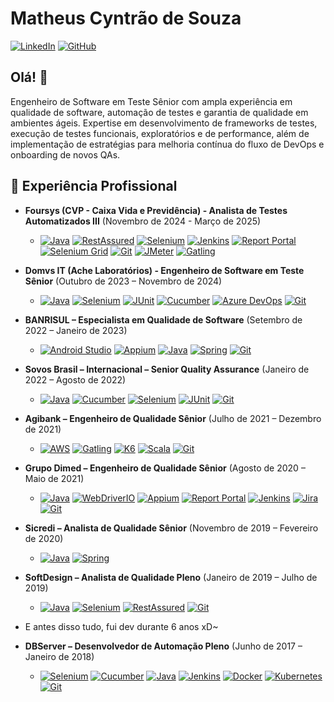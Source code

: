 # Matheus Cyntrão de Souza

[![LinkedIn](https://img.shields.io/badge/LinkedIn-0077B5?style=for-the-badge&logo=linkedin&logoColor=white)](https://www.linkedin.com/in/matheus-cyntrao/)
[![GitHub](https://img.shields.io/badge/GitHub-181717?style=for-the-badge&logo=github&logoColor=white)](https://github.com/matheuscyntrao)

## Olá! 👋

Engenheiro de Software em Teste Sênior com ampla experiência em qualidade de software, automação de testes e garantia de qualidade em ambientes ágeis. Expertise em desenvolvimento de frameworks de testes, execução de testes funcionais, exploratórios e de performance, além de implementação de estratégias para melhoria contínua do fluxo de DevOps e onboarding de novos QAs.

## 💼 Experiência Profissional

* **Foursys (CVP - Caixa Vida e Previdência) - Analista de Testes Automatizados III** (Novembro de 2024 - Março de 2025)
    * [![Java](https://img.shields.io/badge/Java-ED8B00?style=for-the-badge&logo=openjdk&logoColor=white)](https://www.java.com/en/) [![RestAssured](https://img.shields.io/badge/RestAssured-0077B5?style=for-the-badge&logo=apache-maven&logoColor=white)](https://rest-assured.io/) [![Selenium](https://img.shields.io/badge/Selenium-4DB33D?style=for-the-badge&logo=selenium&logoColor=white)](https://www.selenium.dev/) [![Jenkins](https://img.shields.io/badge/Jenkins-D24939?style=for-the-badge&logo=jenkins&logoColor=white)](https://www.jenkins.io/) [![Report Portal](https://img.shields.io/badge/Report_Portal-000000?style=for-the-badge&logo=reportportal&logoColor=white)](https://reportportal.io/) [![Selenium Grid](https://img.shields.io/badge/Selenium_Grid-4DB33D?style=for-the-badge&logo=selenium&logoColor=white)](https://www.selenium.dev/documentation/grid/) [![Git](https://img.shields.io/badge/Git-F05032?style=for-the-badge&logo=git&logoColor=white)](https://git-scm.com/) [![JMeter](https://img.shields.io/badge/JMeter-D73A30?style=for-the-badge&logo=apache-jmeter&logoColor=white)](https://jmeter.apache.org/) [![Gatling](https://img.shields.io/badge/Gatling-000000?style=for-the-badge&logo=gatling&logoColor=white)](https://gatling.io/)


* **Domvs IT (Ache Laboratórios) - Engenheiro de Software em Teste Sênior** (Outubro de 2023 – Novembro de 2024)
    * [![Java](https://img.shields.io/badge/Java-ED8B00?style=for-the-badge&logo=openjdk&logoColor=white)](https://www.java.com/en/) [![Selenium](https://img.shields.io/badge/Selenium-4DB33D?style=for-the-badge&logo=selenium&logoColor=white)](https://www.selenium.dev/) [![JUnit](https://img.shields.io/badge/JUnit-25A162?style=for-the-badge&logo=junit5&logoColor=white)](https://junit.org/junit5/) [![Cucumber](https://img.shields.io/badge/Cucumber-23D160?style=for-the-badge&logo=cucumber&logoColor=white)](https://cucumber.io/) [![Azure DevOps](https://img.shields.io/badge/Azure_DevOps-0078D4?style=for-the-badge&logo=azure-devops&logoColor=white)](https://azure.microsoft.com/en-us/services/devops/) [![Git](https://img.shields.io/badge/Git-F05032?style=for-the-badge&logo=git&logoColor=white)](https://git-scm.com/)
  

* **BANRISUL – Especialista em Qualidade de Software** (Setembro de 2022 – Janeiro de 2023)
    * [![Android Studio](https://img.shields.io/badge/Android_Studio-3DDC84?style=for-the-badge&logo=android-studio&logoColor=white)](https://developer.android.com/studio/) [![Appium](https://img.shields.io/badge/Appium-000000?style=for-the-badge&logo=appium&logoColor=white)](http://appium.io/) [![Java](https://img.shields.io/badge/Java-ED8B00?style=for-the-badge&logo=openjdk&logoColor=white)](https://www.java.com/en/) [![Spring](https://img.shields.io/badge/Spring-6DB33F?style=for-the-badge&logo=spring&logoColor=white)](https://spring.io/) [![Git](https://img.shields.io/badge/Git-F05032?style=for-the-badge&logo=git&logoColor=white)](https://git-scm.com/)
 

* **Sovos Brasil – Internacional – Senior Quality Assurance** (Janeiro de 2022 – Agosto de 2022)
    * [![Java](https://img.shields.io/badge/Java-ED8B00?style=for-the-badge&logo=openjdk&logoColor=white)](https://www.java.com/en/) [![Cucumber](https://img.shields.io/badge/Cucumber-23D160?style=for-the-badge&logo=cucumber&logoColor=white)](https://cucumber.io/) [![Selenium](https://img.shields.io/badge/Selenium-4DB33D?style=for-the-badge&logo=selenium&logoColor=white)](https://www.selenium.dev/) [![JUnit](https://img.shields.io/badge/JUnit-25A162?style=for-the-badge&logo=junit5&logoColor=white)](https://junit.org/junit5/) [![Git](https://img.shields.io/badge/Git-F05032?style=for-the-badge&logo=git&logoColor=white)](https://git-scm.com/)
   

* **Agibank – Engenheiro de Qualidade Sênior** (Julho de 2021 – Dezembro de 2021)
    * [![AWS](https://img.shields.io/badge/Amazon_AWS-232F3E?style=for-the-badge&logo=amazon-aws&logoColor=white)](https://aws.amazon.com/) [![Gatling](https://img.shields.io/badge/Gatling-000000?style=for-the-badge&logo=gatling&logoColor=white)](https://gatling.io/) [![K6](https://img.shields.io/badge/k6-65B741?style=for-the-badge&logo=k6&logoColor=white)](https://k6.io/) [![Scala](https://img.shields.io/badge/Scala-DC322F?style=for-the-badge&logo=scala&logoColor=white)](https://www.scala-lang.org/) [![Git](https://img.shields.io/badge/Git-F05032?style=for-the-badge&logo=git&logoColor=white)](https://git-scm.com/)
  

* **Grupo Dimed – Engenheiro de Qualidade Sênior** (Agosto de 2020 – Maio de 2021)
    * [![Java](https://img.shields.io/badge/Java-ED8B00?style=for-the-badge&logo=openjdk&logoColor=white)](https://www.java.com/en/) [![WebDriverIO](https://img.shields.io/badge/WebDriverIO-000000?style=for-the-badge&logo=webdriverio&logoColor=white)](https://webdriver.io/) [![Appium](https://img.shields.io/badge/Appium-000000?style=for-the-badge&logo=appium&logoColor=white)](http://appium.io/) [![Report Portal](https://img.shields.io/badge/Report_Portal-000000?style=for-the-badge&logo=reportportal&logoColor=white)](https://reportportal.io/) [![Jenkins](https://img.shields.io/badge/Jenkins-D24939?style=for-the-badge&logo=jenkins&logoColor=white)](https://www.jenkins.io/) [![Jira](https://img.shields.io/badge/Jira-0052CC?style=for-the-badge&logo=jira&logoColor=white)](https://www.atlassian.com/software/jira/) [![Git](https://img.shields.io/badge/Git-F05032?style=for-the-badge&logo=git&logoColor=white)](https://git-scm.com/)
   

* **Sicredi – Analista de Qualidade Sênior** (Novembro de 2019 – Fevereiro de 2020)
    * [![Java](https://img.shields.io/badge/Java-ED8B00?style=for-the-badge&logo=openjdk&logoColor=white)](https://www.java.com/en/) [![Spring](https://img.shields.io/badge/Spring-6DB33F?style=for-the-badge&logo=spring&logoColor=white)](https://spring.io/)
   
* **SoftDesign – Analista de Qualidade Pleno** (Janeiro de 2019 – Julho de 2019)
    * [![Java](https://img.shields.io/badge/Java-ED8B00?style=for-the-badge&logo=openjdk&logoColor=white)](https://www.java.com/en/) [![Selenium](https://img.shields.io/badge/Selenium-4DB33D?style=for-the-badge&logo=selenium&logoColor=white)](https://www.selenium.dev/) [![RestAssured](https://img.shields.io/badge/RestAssured-0077B5?style=for-the-badge&logo=apache-maven&logoColor=white)](https://rest-assured.io/) [![Git](https://img.shields.io/badge/Git-F05032?style=for-the-badge&logo=git&logoColor=white)](https://git-scm.com/)
 
* E antes disso tudo, fui dev durante 6 anos xD~


* **DBServer – Desenvolvedor de Automação Pleno** (Junho de 2017 – Janeiro de 2018)
    * [![Selenium](https://img.shields.io/badge/Selenium-4DB33D?style=for-the-badge&logo=selenium&logoColor=white)](https://www.selenium.dev/) [![Cucumber](https://img.shields.io/badge/Cucumber-23D160?style=for-the-badge&logo=cucumber&logoColor=white)](https://cucumber.io/) [![Java](https://img.shields.io/badge/Java-ED8B00?style=for-the-badge&logo=openjdk&logoColor=white)](https://www.java.com/en/) [![Jenkins](https://img.shields.io/badge/Jenkins-D24939?style=for-the-badge&logo=jenkins&logoColor=white)](https://www.jenkins.io/) [![Docker](https://img.shields.io/badge/Docker-2496ED?style=for-the-badge&logo=docker&logoColor=white)](https://www.docker.com/) [![Kubernetes](https://img.shields.io/badge/Kubernetes-326CE5?style=for-the-badge&logo=kubernetes&logoColor=white)](https://kubernetes.io/) [![Git](https://img.shields.io/badge/Git-F05032?style=for-the-badge&logo=git&logoColor=white)](https://git-scm.com/) 

